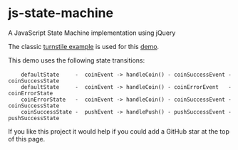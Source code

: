 # js-state-machine
A JavaScript State Machine implementation using jQuery

The classic [turnstile example](https://en.wikipedia.org/wiki/Finite-state_machine) is used for this [demo](https://mapteb.github.io/jquery-state-machine/jqueryStateMachineDemo.html).

This demo uses the following state transitions:<br />
<br />
`    defaultState     -  coinEvent -> handleCoin() - coinSuccessEvent - coinSuccessState`<br />
`    defaultState     -  coinEvent -> handleCoin() - coinErrorEvent   - coinErrorState`<br />
`    coinErrorState   -  coinEvent -> handleCoin() - coinSuccessEvent - coinSuccessState`<br />
`    coinSuccessState -  pushEvent -> handlePush() - pushSuccessEvent - pushSuccessState`<br />

If you like this project it would help if you could add a GitHub star at the top of this page.

